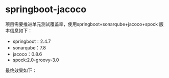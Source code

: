 # springboot-jacoco
项目需要推进单元测试覆盖率，使用springboot+sonarqube+jacoco+spock
版本信息如下：
- springboot：2.4.7
- sonarqube：7.8
- jacoco：0.8.6
- spock:2.0-groovy-3.0

最终效果如下：
